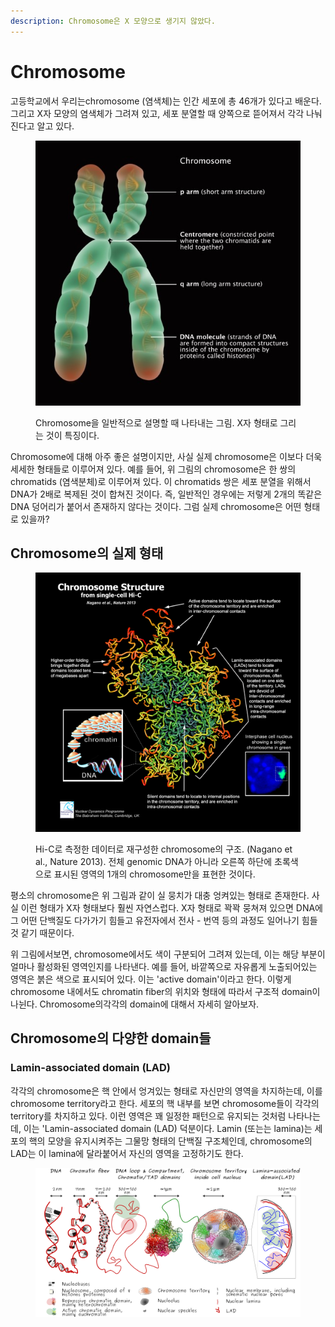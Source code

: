 ```yaml
---
description: Chromosome은 X 모양으로 생기지 않았다.
---
```


# Chromosome

고등학교에서 우리는chromosome (염색체)는 인간 세포에 총 46개가 있다고 배운다. 그리고 X자 모양의 염색체가 그려져 있고, 세포 분열할 때 양쪽으로 뜯어져서 각각 나눠진다고 알고 있다.&#x20;

<figure><img src="../../../.gitbook/assets/Chromosome_X_shape.jpg" alt=""><figcaption><p>Chromosome을 일반적으로 설명할 때 나타내는 그림. X자 형태로 그리는 것이 특징이다.</p></figcaption></figure>

Chromosome에 대해 아주 좋은 설명이지만, 사실 실제 chromosome은 이보다 더욱 세세한 형태들로 이루어져 있다. 예를 들어, 위 그림의 chromosome은 한 쌍의 chromatids (염색분체)로 이루어져 있다. 이 chromatids 쌍은 세포 분열을 위해서 DNA가 2배로 복제된 것이 합쳐진 것이다. 즉, 일반적인 경우에는 저렇게 2개의 똑같은 DNA 덩어리가 붙어서 존재하지 않다는 것이다. 그럼 실제 chromosome은 어떤 형태로 있을까?

## Chromosome의 실제 형태

<figure><img src="../../../.gitbook/assets/chromosome-hi-c.png" alt=""><figcaption><p>Hi-C로 측정한 데이터로 재구성한 chromosome의 구조. (Nagano et al., Nature 2013). 전체 genomic DNA가 아니라 오른쪽 하단에 초록색으로 표시된 영역의 1개의 chromosome만을 표현한 것이다.</p></figcaption></figure>

평소의 chromosome은 위 그림과 같이 실 뭉치가 대충 엉켜있는 형태로 존재한다. 사실 이런 형태가 X자 형태보다 훨씬 자연스럽다. X자 형태로 꽉꽉 뭉쳐져 있으면 DNA에 그 어떤 단백질도 다가가기 힘들고 유전자에서 전사 - 번역 등의 과정도 일어나기 힘들 것 같기 때문이다.&#x20;

위 그림에서보면, chromosome에서도 색이 구분되어 그려져 있는데, 이는 해당 부분이 얼마나 활성화된 영역인지를 나타낸다. 예를 들어, 바깥쪽으로 자유롭게 노출되어있는 영역은 붉은 색으로 표시되어 있다. 이는 'active domain'이라고 한다. 이렇게 chromosome 내에서도 chromatin fiber의 위치와 형태에 따라서 구조적 domain이 나뉜다.  Chromosome의각각의 domain에 대해서 자세히 알아보자.

## Chromosome의 다양한 domain들

### Lamin-associated domain (LAD)

각각의 chromosome은 핵 안에서 엉겨있는 형태로 자신만의 영역을 차지하는데, 이를 chromosome territory라고 한다. 세포의 핵 내부를 보면 chromosome들이 각각의 territory를 차지하고 있다. 이런 영역은 꽤 일정한 패턴으로 유지되는 것처럼 나타나는데, 이는 'Lamin-associated domain (LAD) 덕분이다. Lamin (또는는 lamina)는 세포의 핵의 모양을 유지시켜주는 그물망 형태의 단백질 구조체인데, chromosome의 LAD는 이 lamina에 달라붙어서 자신의 영역을 고정하기도 한다.&#x20;

<figure><img src="../../../.gitbook/assets/chr_LAD.png" alt=""><figcaption></figcaption></figure>









